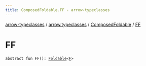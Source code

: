 ```yaml
---
title: ComposedFoldable.FF - arrow-typeclasses
---
```


[arrow-typeclasses](../../index.html) / [arrow.typeclasses](../index.html) / [ComposedFoldable](index.html) / [FF](./-f-f.html)

# FF

`abstract fun FF(): `[`Foldable`](../-foldable/index.html)`<`[`F`](index.html#F)`>`
